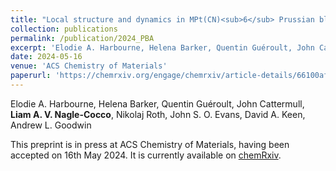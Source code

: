 ```yaml
---
title: "Local structure and dynamics in MPt(CN)<sub>6</sub> Prussian blue analogues"
collection: publications
permalink: /publication/2024_PBA
excerpt: 'Elodie A. Harbourne, Helena Barker, Quentin Guéroult, John Cattermull, Liam A. V. Nagle-Cocco, Nikolaj Roth, John S. O. Evans, David A. Keen, Andrew L. Goodwin'
date: 2024-05-16
venue: 'ACS Chemistry of Materials'
paperurl: 'https://chemrxiv.org/engage/chemrxiv/article-details/66100aff21291e5d1d266497'
---
```

Elodie A. Harbourne, Helena Barker, Quentin Guéroult, John Cattermull, **Liam A. V. Nagle-Cocco**, Nikolaj Roth, John S. O. Evans, David A. Keen, Andrew L. Goodwin

This preprint is in press at ACS Chemistry of Materials, having been accepted on 16th May 2024. It is currently available on [chemRxiv](https://chemrxiv.org/engage/chemrxiv/article-details/66100aff21291e5d1d266497).